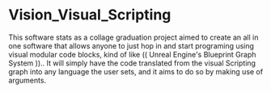 # Vision_Visual_Scripting
This software stats as a collage graduation project aimed to create an all in one software that allows anyone to just hop in and start programing using visual modular code blocks, kind of like ((  Unreal Engine's Blueprint Graph System )).. It will simply have the code translated from the visual Scripting graph into any language the user sets, and it aims to do so by making use of arguments.
